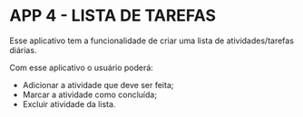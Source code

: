 # APP 4 - LISTA DE TAREFAS

Esse aplicativo tem a funcionalidade de criar uma lista de atividades/tarefas diárias.

Com esse aplicativo o usuário poderá:
- Adicionar a atividade que deve ser feita;
- Marcar a atividade como concluída;
- Excluir atividade da lista.

